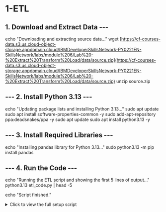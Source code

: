# 1-ETL
## 1. Download and Extract Data ---
echo "Downloading and extracting source data..."
wget [https://cf-courses-data.s3.us.cloud-object-storage.appdomain.cloud/IBMDeveloperSkillsNetwork-PY0221EN-SkillsNetwork/labs/module%206/Lab%20-%20Extract%20Transform%20Load/data/source.zip](https://cf-courses-data.s3.us.cloud-object-storage.appdomain.cloud/IBMDeveloperSkillsNetwork-PY0221EN-SkillsNetwork/labs/module%206/Lab%20-%20Extract%20Transform%20Load/data/source.zip)
unzip source.zip

## --- 2. Install Python 3.13 ---
echo "Updating package lists and installing Python 3.13..."
sudo apt update
sudo apt install software-properties-common -y
sudo add-apt-repository ppa:deadsnakes/ppa -y
sudo apt update
sudo apt install python3.13 -y

## --- 3. Install Required Libraries ---
echo "Installing pandas library for Python 3.13..."
sudo python3.13 -m pip install pandas

## --- 4. Run the Code ---
echo "Running the ETL script and showing the first 5 lines of output..."
python3.13 etl_code.py | head -5

echo "Script finished."

<details>
  <summary>Click to view the full setup script</summary>

  ```bash
  # --- 1. Download and Extract Data ---
  echo "Downloading and extracting source data..."
  wget [https://cf-courses-data.s3.us.cloud-object-storage.appdomain.cloud/IBMDeveloperSkillsNetwork-PY0221EN-SkillsNetwork/labs/module%206/Lab%20-%20Extract%20Transform%20Load/data/source.zip](https://cf-courses-data.s3.us.cloud-object-storage.appdomain.cloud/IBMDeveloperSkillsNetwork-PY0221EN-SkillsNetwork/labs/module%206/Lab%20-%20Extract%20Transform%20Load/data/source.zip)
  unzip source.zip

  # --- 2. Install Python 3.13 ---
  echo "Updating package lists and installing Python 3.13..."
  sudo apt update
  sudo apt install software-properties-common -y
  sudo add-apt-repository ppa:deadsnakes/ppa -y
  sudo apt update
  sudo apt install python3.13 -y

  # --- 3. Install Required Libraries ---
  echo "Installing pandas library for Python 3.13..."
  sudo python3.13 -m pip install pandas

  # --- 4. Run the Code ---
  echo "Running the ETL script and showing the first 5 lines of output..."
  python3.13 etl_code.py | head -5

  echo "Script finished."
